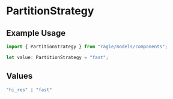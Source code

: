 # PartitionStrategy

## Example Usage

```typescript
import { PartitionStrategy } from "ragie/models/components";

let value: PartitionStrategy = "fast";
```

## Values

```typescript
"hi_res" | "fast"
```